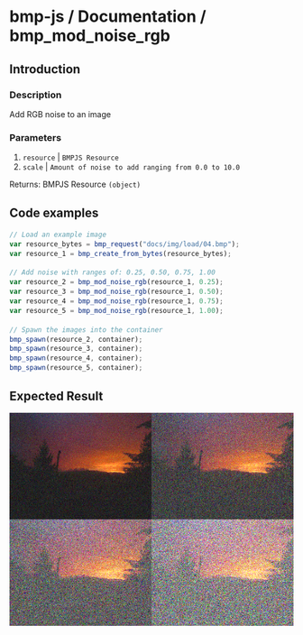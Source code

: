 # bmp-js / Documentation / bmp_mod_noise_rgb
## Introduction

### Description

Add RGB noise to an image

### Parameters

1. `resource` | `BMPJS Resource`
2. `scale` | `Amount of noise to add ranging from 0.0 to 10.0`

Returns: BMPJS Resource `(object)`

## Code examples

```js
// Load an example image
var resource_bytes = bmp_request("docs/img/load/04.bmp");
var resource_1 = bmp_create_from_bytes(resource_bytes);

// Add noise with ranges of: 0.25, 0.50, 0.75, 1.00
var resource_2 = bmp_mod_noise_rgb(resource_1, 0.25);
var resource_3 = bmp_mod_noise_rgb(resource_1, 0.50);
var resource_4 = bmp_mod_noise_rgb(resource_1, 0.75);
var resource_5 = bmp_mod_noise_rgb(resource_1, 1.00);

// Spawn the images into the container
bmp_spawn(resource_2, container);
bmp_spawn(resource_3, container);
bmp_spawn(resource_4, container);
bmp_spawn(resource_5, container);
```

## Expected Result

![expected-result](./img/018.png)
